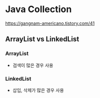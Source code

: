 # Java Collection

https://gangnam-americano.tistory.com/41


## ArrayList vs LinkedList
### ArrayList
* 검색이 많은 경우 사용

### LinkedList
* 삽입, 삭제가 많은 경우 사용